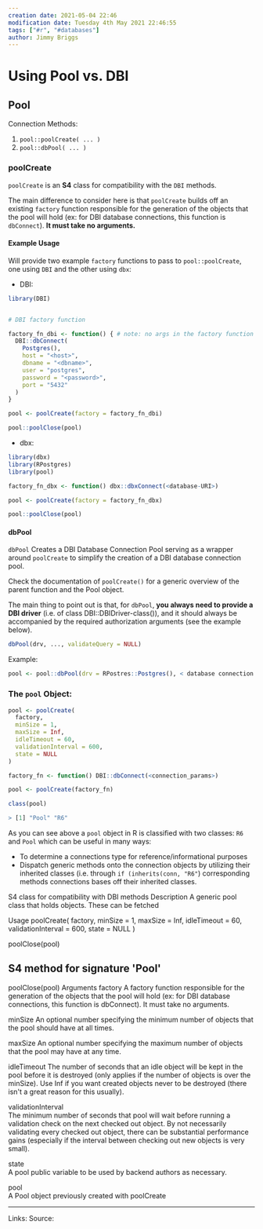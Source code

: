 ```yaml
---
creation date: 2021-05-04 22:46
modification date: Tuesday 4th May 2021 22:46:55
tags: ["#r", "#databases"]
author: Jimmy Briggs
---
```


# Using Pool vs. DBI

## Pool

Connection Methods:

1. `pool::poolCreate( ... )`
2. `pool::dbPool( ... )`

### poolCreate

`poolCreate` is an **S4** class for compatibility with the `DBI` methods.

The main difference to consider here is that `poolCreate` builds off an existing `factory` function responsible for the generation of the objects that the pool will hold (ex: for DBI database connections, this function is `dbConnect`). **It must take no arguments.**

#### Example Usage

Will provide two example `factory` functions to pass to `pool::poolCreate`, one using `DBI` and the other using `dbx`:

- DBI:

```R
library(DBI)


# DBI factory function

factory_fn_dbi <- function() { # note: no args in the factory function
  DBI::dbConnect(
    Postgres(), 
    host = "<host>", 
    dbname = "<dbname>",
    user = "postgres", 
    password = "<password>", 
    port = "5432"
  )
}

pool <- poolCreate(factory = factory_fn_dbi)

pool::poolClose(pool)
```

- dbx:

```R
library(dbx)
library(RPostgres)
library(pool)

factory_fn_dbx <- function() dbx::dbxConnect(<database-URI>)

pool <- poolCreate(factory = factory_fn_dbx)

pool::poolClose(pool)
```

#### dbPool

`dbPool` Creates a DBI Database Connection Pool serving as a wrapper around `poolCreate` to simplify the creation of a DBI database connection pool.

Check the documentation of `poolCreate()` for a generic overview of the parent function and the Pool object. 

The main thing to point out is that, for `dbPool`,  **you always need to provide a DBI driver** (i.e. of class DBI::DBIDriver-class()), and it should always be accompanied by the required authorization arguments (see the example below).

```R
dbPool(drv, ..., validateQuery = NULL)
```

Example:

```R
pool <- pool::dbPool(drv = RPostres::Postgres(), < database connection arguments >)
```

### The `pool` Object:

```R
pool <- poolCreate(
  factory,
  minSize = 1,
  maxSize = Inf,
  idleTimeout = 60,
  validationInterval = 600,
  state = NULL
)

factory_fn <- function() DBI::dbConnect(<connection_params>)

pool <- poolCreate(factory_fn)

class(pool)

> [1] "Pool" "R6" 
```

As you can see above a `pool` object in R is classified with two classes: `R6` and `Pool` which can be useful in many ways:
- To determine a connections type for reference/informational purposes
- Dispatch generic methods onto the connection objects by utilizing their inherited classes (i.e. through `if (inherits(conn, "R6"`) corresponding methods connections bases off their inherited classes. 



S4 class for compatibility with DBI methods
Description
A generic pool class that holds objects. These can be fetched

Usage
poolCreate(
  factory,
  minSize = 1,
  maxSize = Inf,
  idleTimeout = 60,
  validationInterval = 600,
  state = NULL
)

poolClose(pool)

## S4 method for signature 'Pool'
poolClose(pool)
Arguments
factory	
A factory function responsible for the generation of the objects that the pool will hold (ex: for DBI database connections, this function is dbConnect). It must take no arguments.

minSize	
An optional number specifying the minimum number of objects that the pool should have at all times.

maxSize	
An optional number specifying the maximum number of objects that the pool may have at any time.

idleTimeout	
The number of seconds that an idle object will be kept in the pool before it is destroyed (only applies if the number of objects is over the minSize). Use Inf if you want created objects never to be destroyed (there isn't a great reason for this usually).

validationInterval	
The minimum number of seconds that pool will wait before running a validation check on the next checked out object. By not necessarily validating every checked out object, there can be substantial performance gains (especially if the interval between checking out new objects is very small).

state	
A pool public variable to be used by backend authors as necessary.

pool	
A Pool object previously created with poolCreate

***
Links: 
Source:

